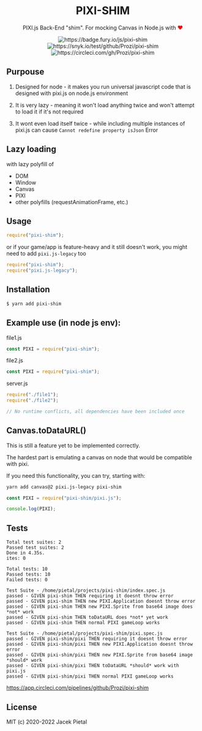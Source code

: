<h1 align="center">
    PIXI-SHIM
</h1>

<p align="center">
    PIXI.js Back-End "shim". For mocking Canvas in Node.js with <span style="color: red">❤️</span>
</p>

<p align="center">
    <img src="https://badge.fury.io/js/pixi-shim.svg" alt="https://badge.fury.io/js/pixi-shim" />
    <img src="https://snyk.io/test/github/Prozi/pixi-shim/badge.svg" alt="https://snyk.io/test/github/Prozi/pixi-shim" />
    <img src="https://circleci.com/gh/Prozi/pixi-shim.svg?style=svg" alt="https://circleci.com/gh/Prozi/pixi-shim" />
</p>

## Purpouse

1. Designed for node - it makes you run universal javascript code that is designed with pixi.js on node.js environment

2. It is very lazy - meaning it won't load anything twice and won't attempt to load it if it's not required

3. It wont even load itself twice - while including multiple instances of pixi.js can cause `Cannot redefine property isJson` Error

## Lazy loading

with lazy polyfill of

- DOM
- Window
- Canvas
- PIXI
- other polyfills (requestAnimationFrame, etc.)

## Usage

```js
require("pixi-shim");
```

or if your game/app is feature-heavy and it still doesn't work, you might need to add `pixi.js-legacy` too

```js
require("pixi-shim");
require("pixi.js-legacy");
```

## Installation

```bash
$ yarn add pixi-shim
```

## Example use (in node js env):

file1.js

```javascript
const PIXI = require("pixi-shim");
```

file2.js

```javascript
const PIXI = require("pixi-shim");
```

server.js

```javascript
require("./file1");
require("./file2");

// No runtime conflicts, all dependencies have been included once
```

## Canvas.toDataURL()

This is still a feature yet to be implemented correctly.

The hardest part is emulating a canvas on node that would be compatible with pixi.

If you need this functionality, you can try, starting with:

```bash
yarn add canvas@2 pixi.js-legacy pixi-shim
```

```javascript
const PIXI = require("pixi-shim/pixi.js");

console.log(PIXI);
```

## Tests

```
Total test suites: 2
Passed test suites: 2
Done in 4.35s.
ites: 0

Total tests: 10
Passed tests: 10
Failed tests: 0

Test Suite - /home/pietal/projects/pixi-shim/index.spec.js
passed - GIVEN pixi-shim THEN requiring it doesnt throw error
passed - GIVEN pixi-shim THEN new PIXI.Application doesnt throw error
passed - GIVEN pixi-shim THEN new PIXI.Sprite from base64 image does *not* work
passed - GIVEN pixi-shim THEN toDataURL does *not* yet work
passed - GIVEN pixi-shim THEN normal PIXI gameLoop works

Test Suite - /home/pietal/projects/pixi-shim/pixi.spec.js
passed - GIVEN pixi-shim/pixi THEN requiring it doesnt throw error
passed - GIVEN pixi-shim/pixi THEN new PIXI.Application doesnt throw error
passed - GIVEN pixi-shim/pixi THEN new PIXI.Sprite from base64 image *should* work
passed - GIVEN pixi-shim/pixi THEN toDataURL *should* work with pixi.js
passed - GIVEN pixi-shim/pixi THEN normal PIXI gameLoop works
```

https://app.circleci.com/pipelines/github/Prozi/pixi-shim

## License

MIT (c) 2020-2022 Jacek Pietal
